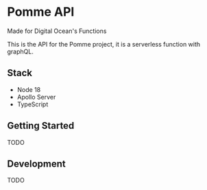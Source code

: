 # Pomme API

Made for Digital Ocean's Functions

This is the API for the Pomme project, it is a serverless function with graphQL. 

## Stack
* Node 18
* Apollo Server
* TypeScript

## Getting Started

TODO

## Development

TODO
